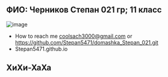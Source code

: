 
## ФИО: Черников Степан 021 гр; 11 класс
 ![image](https://user-images.githubusercontent.com/114472390/192467910-26db5cb4-2eda-4431-9b53-60151b9b934f.png)
- How to reach me coolsach3000@gmail.com or https://github.com/Stepan5471/domashka_Stepan_021.git
- Stepan5471.github.io
 ## ХиХи-ХаХа
<!---
Stepan5471/Stepan5471 is a ✨ special ✨ repository because its `README.md` (this file) appears on your GitHub profile.
You can click the Preview link to take a look at your changes.
---

